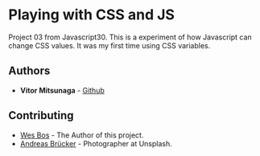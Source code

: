 # Playing with CSS and JS

Project 03 from Javascript30. This is a experiment of how Javascript can change CSS values. It was my first time using CSS variables.

## Authors

* **Vitor Mitsunaga** - [Github](https://github.com/vmitsunaga)

## Contributing

* [Wes Bos](https://github.com/wesbos) - The Author of this project.
* [Andreas Brücker](https://unsplash.com/photos/g5Uh7nP60FA) - Photographer at Unsplash.